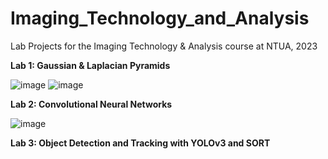 # Imaging_Technology_and_Analysis
Lab Projects for the Imaging Technology &amp; Analysis course at NTUA, 2023

**Lab 1: Gaussian &amp; Laplacian Pyramids**

![image](https://github.com/user-attachments/assets/5a63ee2c-c577-4d2b-ab7d-a7a1ce6cebe3)
![image](https://github.com/user-attachments/assets/142b6f99-9027-4757-aa63-10ccf362b88b)

**Lab 2: Convolutional Neural Networks**

![image](https://github.com/user-attachments/assets/091e5499-da46-4f37-9cbf-4b606b40ef3f)

**Lab 3: Object Detection and Tracking with YOLOv3 and SORT**
